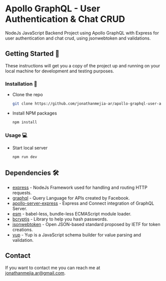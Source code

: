# Apollo GraphQL - User Authentication & Chat CRUD

NodeJs JavaScript Backend Project using Apollo GraphQL with Express for user authentication and chat crud, using jsonwebtoken and validations.

## Getting Started 🚀

These instructions will get you a copy of the project up and running on your local machine for development and testing purposes.

### Installation 🔧

- Clone the repo
  ```sh
  git clone https://github.com/jonathanmejia-ar/apollo-graphql-user-auth-chat-crud.git
  ```
- Install NPM packages
  ```sh
  npm install
  ```

### Usage 💻

- Start local server
  ```sh
  npm run dev
  ```

## Dependencies 🛠️

- [express](https://www.npmjs.com/package/express) - NodeJs Framework used for handling and routing HTTP requests.
- [graphql](https://www.npmjs.com/package/graphql) - Query Language for APIs created by Facebook.
- [apollo-server-express](https://www.npmjs.com/package/apollo-server-express) - Express and Connect integration of GraphQL Server.
- [esm](https://www.npmjs.com/package/esm) - babel-less, bundle-less ECMAScript module loader.
- [bcryptjs](https://www.npmjs.com/package/bcryptjs) - Library to help you hash passwords.
- [jsonwebtoken](https://www.npmjs.com/package/jsonwebtoken) - Open JSON-based standard proposed by IETF for token creations.
- [yup](https://www.npmjs.com/package/yup) - Yup is a JavaScript schema builder for value parsing and validation.

## Contact

If you want to contact me you can reach me at <jonathanmejia.ar@gmail.com>.
